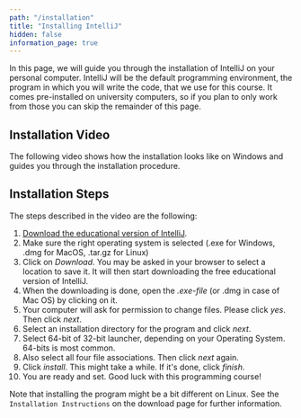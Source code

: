 ```yaml
---
path: "/installation"
title: "Installing IntelliJ"
hidden: false
information_page: true
---
```


In this page, we will guide you through the installation of IntelliJ on your personal computer.
IntelliJ will be the default programming environment, the program in which you will write the code, that we use for this course.
It comes pre-installed on university computers, so if you plan to only work from those you can skip the remainder of this page.

## Installation Video
The following video shows how the installation looks like on Windows and guides you through the installation procedure.

<panopto src='https://eur.cloud.panopto.eu/Panopto/Pages/Embed.aspx?id=a61d286a-0c23-4fc5-9910-ac25009f9bac&autoplay=false&offerviewer=true&showtitle=true&showbrand=false&start=0&interactivity=all'></panopto>

## Installation Steps
The steps described in the video are the following:
1. [Download the educational version of IntelliJ](https://www.jetbrains.com/edu-products/download/#section=idea).
2. Make sure the right operating system is selected (.exe for Windows, .dmg for MacOS, .tar.gz for Linux)
3. Click on *Download*. You may be asked in your browser to select a location to save it. It will then start downloading the free educational version of IntelliJ.
4. When the downloading is done, open the *.exe-file* (or .dmg in case of Mac OS) by clicking on it.
5. Your computer will ask for permission to change files. Please click *yes*. Then click *next*.
6. Select an installation directory for the program and click *next*.
7. Select 64-bit of 32-bit launcher, depending on your Operating System. 64-bits is most common.
8. Also select all four file associations. Then click *next* again.
9. Click *install*. This might take a while. If it's done, click *finish*.
10. You are ready and set. Good luck with this programming course!

Note that installing the program might be a bit different on Linux. See the `Installation Instructions` on the download page for further information.
